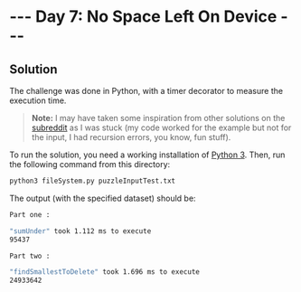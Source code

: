 # --- Day 7: No Space Left On Device ---

## Solution

The challenge was done in Python, with a timer decorator to measure the execution time.

> **Note:** I may have taken some inspiration from other solutions on the [subreddit](https://www.reddit.com/r/adventofcode/comments/zesk40/2022_day_7_solutions/) as I was stuck (my code worked for the example but not for the input, I had recursion errors, you know, fun stuff).

To run the solution, you need a working installation of [Python 3](https://www.python.org/downloads/). Then, run the following command from this directory:

```sh
python3 fileSystem.py puzzleInputTest.txt
```

The output (with the specified dataset) should be:

```sh
Part one :

"sumUnder" took 1.112 ms to execute
95437

Part two :

"findSmallestToDelete" took 1.696 ms to execute
24933642
```
